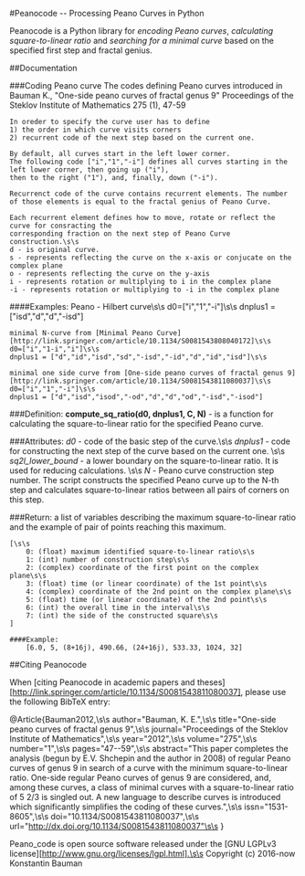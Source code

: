 #Peanocode -- Processing Peano Curves in Python

Peanocode is a Python library for *encoding Peano curves*, *calculating square-to-linear ratio* and *searching for a minimal curve* based on the specified first step and fractal genius.

##Documentation

###Coding Peano curve
    The codes defining Peano curves introduced in 
        Bauman K., "One-side peano curves of fractal genus 9"
        Proceedings of the Steklov Institute of Mathematics 275 (1), 47-59

	In oreder to specify the curve user has to define 
	1) the order in which curve visits corners
	2) recurrent code of the next step based on the current one.
	
	By default, all curves start in the left lower corner. 
	The following code ["i","1","-i"] defines all curves starting in the left lower corner, then going up ("i"),
	then to the right ("1"), and, finally, down ("-i").
	
	Recurrenct code of the curve contains recurrent elements. The number of those elements is equal to the fractal genius of Peano Curve.
	
	Each recurrent element defines how to move, rotate or reflect the curve for consracting the
	corresponding fraction on the next step of Peano Curve construction.\s\s
	d - is original curve.
	s - represents reflecting the curve on the x-axis or conjucate on the complex plane
	o - represents reflecting the curve on the y-axis
	i - represents rotation or multiplying to i in the complex plane
	-i - represents rotation or multiplying to -i in the complex plane
	
####Examples:
	Peano - Hilbert curve\s\s
	d0=["i","1","-i"]\s\s
	dnplus1 = ["isd","d","d","-isd"]
	
	minimal N-curve from [Minimal Peano Curve][http://link.springer.com/article/10.1134/S0081543808040172]\s\s
	d0=["i","1-i","i"]\s\s
	dnplus1 = ["d","id","isd","sd","-isd","-id","d","id","isd"]\s\s
	
	minimal one side curve from [One-side peano curves of fractal genus 9][http://link.springer.com/article/10.1134/S0081543811080037]\s\s
	d0=["i","1","-i"]\s\s
	dnplus1 = ["d","isd","isod","-od","d","d","od","-isd","-isod"]
	


###Definition:
    **compute_sq_ratio(d0, dnplus1, C, N)** - is a function for calculating 
    the square-to-linear ratio for the specified Peano curve.
    
###Attributes:
    *d0*       			-  code of the basic step of the curve.\s\s
    *dnplus1*  			-  code for constructing the next step of the curve based on the current one. \s\s
    *sq2l_lower_bound*  -  a lower boundary on the square-to-linear ratio. It is used for reducing calculations. \s\s
    *N*        			-  Peano curve construction step number. The script constructs the specified Peano curve 
                		up to the N-th step and calculates square-to-linear ratios between all pairs of corners
                		on this step.
    
###Return:
    a list of variables describing the maximum square-to-linear ratio 
    and the example of pair of points reaching this maximum.
	
    [\s\s
        0: (float) maximum identified square-to-linear ratio\s\s
        1: (int) number of construction step\s\s
        2: (complex) coordinate of the first point on the complex plane\s\s
        3: (float) time (or linear coordinate) of the 1st point\s\s
        4: (complex) coordinate of the 2nd point on the complex plane\s\s
        5: (float) time (or linear coordinate) of the 2nd point\s\s
        6: (int) the overall time in the interval\s\s
        7: (int) the side of the constructed square\s\s
    ]
    
    ####Example:
        [6.0, 5, (8+16j), 490.66, (24+16j), 533.33, 1024, 32]






##Citing Peanocode

When [citing Peanocode in academic papers and theses][http://link.springer.com/article/10.1134/S0081543811080037], please use the following BibTeX entry:

@Article{Bauman2012,\s\s
		 author="Bauman, K. E.",\s\s
		 title="One-side peano curves of fractal genus 9",\s\s
		 journal="Proceedings of the Steklov Institute of Mathematics",\s\s
		 year="2012",\s\s
		 volume="275",\s\s
		 number="1",\s\s
		 pages="47--59",\s\s
		 abstract="This paper completes the analysis (begun by E.V. Shchepin and the author in 2008) of regular Peano curves of genus 9 in search of a curve with the minimum square-to-linear ratio. One-side regular Peano curves of genus 9 are considered, and, among these curves, a class of minimal curves with a square-to-linear ratio of 5 2/3 is singled out. A new language to describe curves is introduced which significantly simplifies the coding of these curves.",\s\s
		 issn="1531-8605",\s\s
		 doi="10.1134/S0081543811080037",\s\s
		 url="http://dx.doi.org/10.1134/S0081543811080037"\s\s
        }


Peano_code is open source software released under the [GNU LGPLv3 license][http://www.gnu.org/licenses/lgpl.html].\s\s
Copyright (c) 2016-now Konstantin Bauman